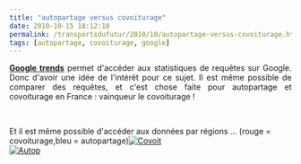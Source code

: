 ```yaml
---
title: "autopartage versus covoiturage"
date: 2010-10-15 18:12:10
permalink: /transportsdufutur/2010/10/autopartage-versus-covoiturage.html
tags: [autopartage, covoiturage, google]
---
```


<p style="text-align: justify"><strong><a href="http://www.google.com/insights/search/#q=autopartage%2C%20covoiturage&geo=FR&cmpt=q" target="_blank">Google trends</a></strong> permet d'accéder aux statistiques de requêtes sur Google. Donc d'avoir une idée de l'intérêt pour ce sujet. Il est même possible de comparer des requêtes, et c'est chose faite pour autopartage et covoiturage en France : vainqueur le covoiturage !</p> <p> </p>  <p>Et il est même possible d'accéder aux données par régions ... (rouge = covoiturage,bleu = autopartage)<a href="https://gabrielplassat.github.io/transportsdufutur/wp-content/uploads/sites/6/old/6a0120a66d2ad4970b0133f5180f0a970b-800wi.jpg" rel="lightbox"><img alt="Covoit" class="asset  asset-image at-xid-6a0120a66d2ad4970b0133f5180f0a970b" src="/wp-content/uploads/sites/6/old/6a0120a66d2ad4970b0133f5180f0a970b-320wi.jpg" style="margin-left: auto;margin-right: auto" title="Covoit" /></a> <br /><a href="https://gabrielplassat.github.io/transportsdufutur/wp-content/uploads/sites/6/old/6a0120a66d2ad4970b013488381284970c-800wi.jpg" rel="lightbox"><img alt="Autop" class="asset  asset-image at-xid-6a0120a66d2ad4970b013488381284970c" src="/wp-content/uploads/sites/6/old/6a0120a66d2ad4970b013488381284970c-500wi.jpg" style="margin-left: auto;margin-right: auto" title="Autop" /></a> <br /> <br /> <br /></p>
